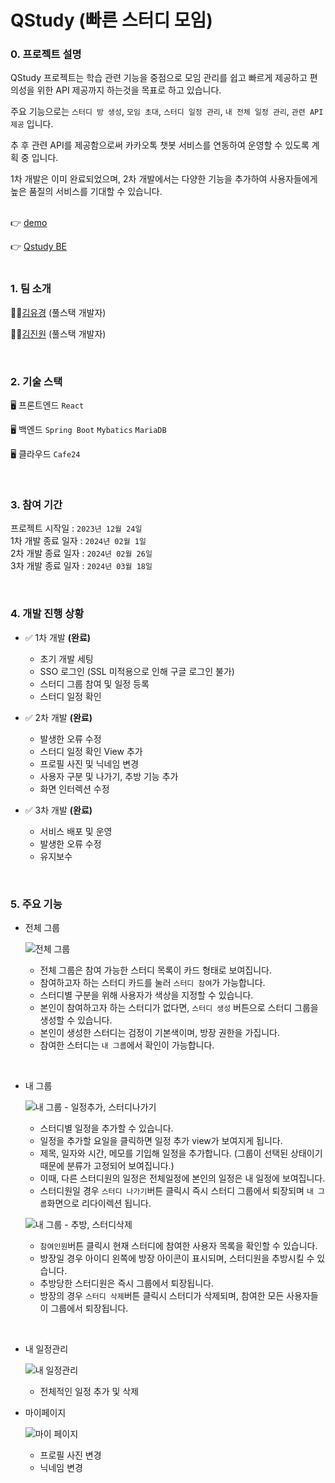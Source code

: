 # QStudy (빠른 스터디 모임)

### 0. 프로젝트 설명

QStudy 프로젝트는 학습 관련 기능을 중점으로 모임 관리를 쉽고 빠르게 제공하고 편의성을 위한 API 제공까지 하는것을 목표로 하고 있습니다.

주요 기능으로는 ```스터디 방 생성```, ```모임 초대```, ```스터디 일정 관리```, ```내 전체 일정 관리```, ```관련 API 제공``` 입니다.

추 후 관련 API를 제공함으로써 카카오톡 챗봇 서비스를 연동하여 운영할 수 있도록 계획 중 입니다.

1차 개발은 이미 완료되었으며, 2차 개발에서는 다양한 기능을 추가하여 사용자들에게 높은 품질의 서비스를 기대할 수 있습니다.    
<br/>

👉 [demo](http://210.114.19.32:8080/login?from=%2F)

👉 [Qstudy BE](https://github.com/iam6ukk/qstudy.git)    
<br/>


### 1. 팀 소개
👩‍💻[김유경](https://github.com/iam6ukk) (풀스택 개발자)

👨‍💻[김진원](https://github.com/hdev1004) (풀스택 개발자)   

<br/>

### 2. 기술 스택

🖥️ 프론트엔드 
```React```

🖥️ 백엔드
```Spring Boot``` ```Mybatics``` ```MariaDB```

🖥️ 클라우드
``` Cafe24 ```

<br/>

### 3. 참여 기간

프로젝트 시작일 : ```2023년 12월 24일``` <br/>
1차 개발 종료 일자 : ```2024년 02월 1일``` <br/>
2차 개발 종료 일자 : ```2024년 02월 26일```<br/>
3차 개발 종료 일자 : ```2024년 03월 18일```

<br/>

### 4. 개발 진행 상황

- ✅ 1차 개발 **(완료)** 
  - 초기 개발 세팅
  - SSO 로그인 (SSL 미적용으로 인해 구글 로그인 불가)
  - 스터디 그룹 참여 및 일정 등록
  - 스터디 일정 확인

- ✅ 2차 개발 **(완료)**
   - 발생한 오류 수정
   - 스터디 일정 확인 View 추가
   - 프로필 사진 및 닉네임 변경
   - 사용자 구분 및 나가기, 추방 기능 추가
   - 화면 인터렉션 수정

- ✅ 3차 개발 **(완료)**
   - 서비스 배포 및 운영
   - 발생한 오류 수정
   - 유지보수
 
<br/>

### 5. 주요 기능
- 전체 그룹

  ![전체 그룹](https://github.com/iam6ukk/qstudy_front/assets/84495331/06aeecab-5ba5-4d04-999f-61fa28e59729)
  - 전체 그룹은 참여 가능한 스터디 목록이 카드 형태로 보여집니다.
  - 참여하고자 하는 스터디 카드를 눌러 ```스터디 참여```가 가능합니다.
  - 스터디별 구분을 위해 사용자가 색상을 지정할 수 있습니다.
  - 본인이 참여하고자 하는 스터디가 없다면, ```스터디 생성``` 버튼으로 스터디 그룹을 생성할 수 있습니다.
  - 본인이 생성한 스터디는 검정이 기본색이며, 방장 권한을 가집니다.
  - 참여한 스터디는 ```내 그룹```에서 확인이 가능합니다.
 <br/> 

  
- 내 그룹

  ![내 그룹 - 일정추가, 스터디나가기](https://github.com/iam6ukk/qstudy_front/assets/84495331/21de72d8-1694-46e1-a657-7ed4b574fdcf)
  - 스터디별 일정을 추가할 수 있습니다.
  - 일정을 추가할 요일을 클릭하면 일정 추가 view가 보여지게 됩니다.
  - 제목, 일자와 시간, 메모를 기입해 일정을 추가합니다. (그룹이 선택된 상태이기 때문에 분류가 고정되어 보여집니다.)
  - 이때, 다른 스터디원의 일정은 전체일정에 본인의 일정은 내 일정에 보여집니다.
  - 스터디원일 경우 ```스터디 나가기```버튼 클릭시 즉시 스터디 그룹에서 퇴장되며 ```내 그룹```화면으로 리다이렉션 됩니다.    


  ![내 그룹 - 추방, 스터디삭제](https://github.com/iam6ukk/qstudy_front/assets/84495331/1441fb77-c1b6-4997-853c-0bf4d80771d2)


  - ```참여인원```버튼 클릭시 현재 스터디에 참여한 사용자 목록을 확인할 수 있습니다.
  - 방장일 경우 아이디 왼쪽에 방장 아이콘이 표시되며, 스터디원을 추방시킬 수 있습니다.
  - 추방당한 스터디원은 즉시 그룹에서 퇴장됩니다.
  - 방장의 경우 ```스터디 삭제```버튼 클릭시 스터디가 삭제되며, 참여한 모든 사용자들이 그룹에서 퇴장됩니다.
<br/>

- 내 일정관리


  ![내 일정관리](https://github.com/iam6ukk/qstudy_front/assets/84495331/4bd816f5-0582-45d8-bc78-b2d3a97cbff6)
  - 전체적인 일정 추가 및 삭제

 
- 마이페이지
  
  ![마이 페이지](https://github.com/iam6ukk/qstudy_front/assets/84495331/fa138a99-36ee-4055-9c0f-91e8605052d6)
  - 프로필 사진 변경
  - 닉네임 변경
